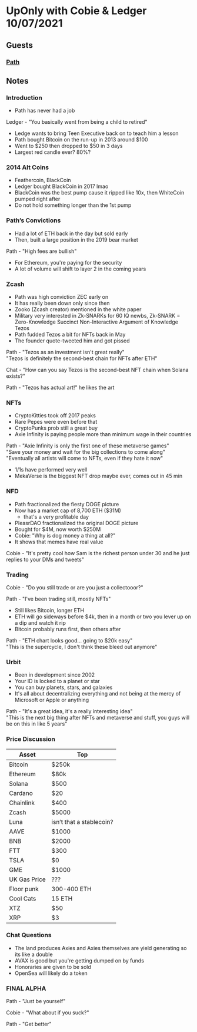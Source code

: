 # UpOnly with Cobie & Ledger 10/07/2021
## Guests

### [**Path**](https://twitter.com/Cryptopathic)

## Notes

### Introduction
- Path has never had a job 

Ledger - "You basically went from being a child to retired"

- Ledge wants to bring Teen Executive back on to teach him a lesson
- Path bought Bitcoin on the run-up in 2013 around $100
- Went to $250 then dropped to $50 in 3 days
- Largest red candle ever? 80%?

### 2014 Alt Coins

- Feathercoin, BlackCoin
- Ledger bought BlackCoin in 2017 lmao
- BlackCoin was the best pump cause it ripped like 10x, then WhiteCoin pumped right after
- Do not hold something longer than the 1st pump

### Path’s Convictions

- Had a lot of ETH back in the day but sold early
- Then, built a large position in the 2019 bear market

Path - "High fees are bullish"

- For Ethereum, you're paying for the security
- A lot of volume will shift to layer 2 in the coming years

### Zcash

- Path was high conviction ZEC early on
- It has really been down only since then
- Zooko (Zcash creator) mentioned in the white paper
- Military very interested in Zk-SNARKs for 60 IQ newbs, Zk-SNARK = Zero-Knowledge Succinct Non-Interactive Argument of Knowledge
Tezos
- Path fudded Tezos a bit for NFTs back in May
- The founder quote-tweeted him and got pissed

Path - "Tezos as an investment isn't great really" <br> "Tezos is definitely the second-best chain for NFTs after ETH"

Chat - "How can you say Tezos is the second-best NFT chain when Solana exists?"

Path - "Tezos has actual art!" he likes the art

### NFTs
- CryptoKitties took off 2017 peaks
- Rare Pepes were even before that
- CryptoPunks prob still a great buy
- Axie Infinity is paying people more than minimum wage in their countries

Path - "Axie Infinity is only the first one of these metaverse games"
<br> "Save your money and wait for the big collections to come along"
<br> "Eventually all artists will come to NFTs, even if they hate it now"

- 1/1s have performed very well
- MekaVerse is the biggest NFT drop maybe ever, comes out in 45 min

### NFD

- Path fractionalized the fiesty DOGE picture
- Now has a market cap of 8,700 ETH ($31M)
  - that's a very profitable day
- PleasrDAO fractionalized the original DOGE picture
- Bought for $4M, now worth $250M
- Cobie: "Why is dog money a thing at all?"
- It shows that memes have real value

Cobie - "It's pretty cool how Sam is the richest person under 30 and he just replies to your DMs and tweets"


### Trading

Cobie - "Do you still trade or are you just a collectooor?"

Path - "I've been trading still, mostly NFTs"
- Still likes Bitcoin, longer ETH
- ETH will go sideways before $4k, then in a month or two you lever up on a dip and watch it rip
- Bitcoin probably runs first, then others after 

Path - "ETH chart looks good… going to $20k easy"
<br> "This is the supercycle, I don't think these bleed out anymore"

### Urbit

- Been in development since 2002
- Your ID is locked to a planet or star
- You can buy planets, stars, and galaxies
- It's all about decentralizing everything and not being at the mercy of Microsoft or Apple or anything

Path - "It's a great idea, it's a really interesting idea" <br>
"This is the next big thing after NFTs and metaverse and stuff, you guys will be on this in like 5 years"

### Price Discussion 

| Asset      | Top |
| ----------- | ----------- |
| Bitcoin      | $250k       |
| Ethereum   | $80k        |
| Solana   | $500        |
| Cardano   | $20        |
| Chainlink   | $400        |
| Zcash   | $5000        |
| Luna   | isn’t that a stablecoin?        |
| AAVE   | $1000        |
| BNB   | $2000        |
| FTT   | $300        |
| TSLA   | $0        |
| GME   | $1000        |
| UK Gas Price | ??? | 
| Floor punk | 300-400 ETH |
| Cool Cats | 15 ETH |
| XTZ | $50 |
| XRP | $3 |

### Chat Questions

- The land produces Axies and Axies themselves are yield generating so its like a double
- AVAX is good but you're getting dumped on by funds
- Honoraries are given to be sold
- OpenSea will likely do a token

### FINAL ALPHA

Path - "Just be yourself"

Cobie - "What about if you suck?"

Path - "Get better"
